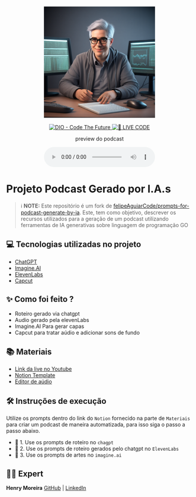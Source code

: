 <p align="center">
<img 
    src="./assets/cover.png"
    width="300"
/>
</p>

<p align="center">
<a href="https://dio.me/">
    <img 
        src="https://img.shields.io/badge/DIO-Code_The_Future-28DA77?logo=youtube" 
        alt="DIO - Code The Future">
</a>
<a href="https://dio.me/">
<img 
    src="https://img.shields.io/badge/🔴_LIVE_CODE-FF5E72" 
    alt="🔴 LIVE CODE">
</a>
</p>

<p align="center">
    preview do podcast
</p>

<div align="center">
    <audio src="output/podcast.mp3" controls title="Podcast editado"></audio>
</div>

# Projeto Podcast Gerado por I.A.s


 > ℹ️ **NOTE:** Este repositório é um fork de [felipeAguiarCode/prompts-for-podcast-generate-by-ia](felipeAguiarCode/prompts-for-podcast-generate-by-ia). 
 Este, tem como objetivo, descrever os recursos utilizados para a geração de um podcast utilizando ferramentas de IA generativas sobre linguagem de programação GO

## 💻 Tecnologias utilizadas no projeto

- [ChatGPT](https://chat.openai.com/) 
- [Imagine.AI](https://www.imagine.art/dashboard)
- [ElevenLabs](https://beta.elevenlabs.io/)
- [Capcut](https://www.capcut.com/pt-br/)

## ✨ Como foi feito ?

- Roteiro gerado via chatgpt
- Audio gerado pela elevenLabs
- Imagine.AI Para gerar capas
- Capcut para tratar aúdio e adicionar sons de fundo

## 📚 Materiais

- [Link da live no Youtube](https://www.youtube.com)
- [Notion Template](https://first-canvas-846.notion.site/PAS-Podcast-AI-Studio-c2d76b0abaf045618010019bae11a3ab?pvs=4)
- [Editor de aúdio](https://www.capcut.com/editor?from_page=landing_page&__action_from=picture_V%C3%ADdeos%20profissionais%20em%20minutos,%20n%C3%A3o%20em%20horas.)


## 🛠️ Instruções de execução

Utilize os prompts dentro do link do `Notion` fornecido na parte de `Materiais` para criar um podcast de maneira automatizada, para isso siga o passo a passo abaixo.

- 🤖 1. Use os prompts de roteiro no `chagpt`
- 🤖 2. Use os prompts de roteiro gerados pelo chatgpt no  `ElevenLabs`
- 🤖 3. Use os prompts de artes no `imagine.ai`

## 👨‍💻 Expert

**Henry Moreira**
[GitHub](https://github.com/henrymoreirasilva) | [LinkedIn](https://www.linkedin.com/in/henry-moreira-silva/)
